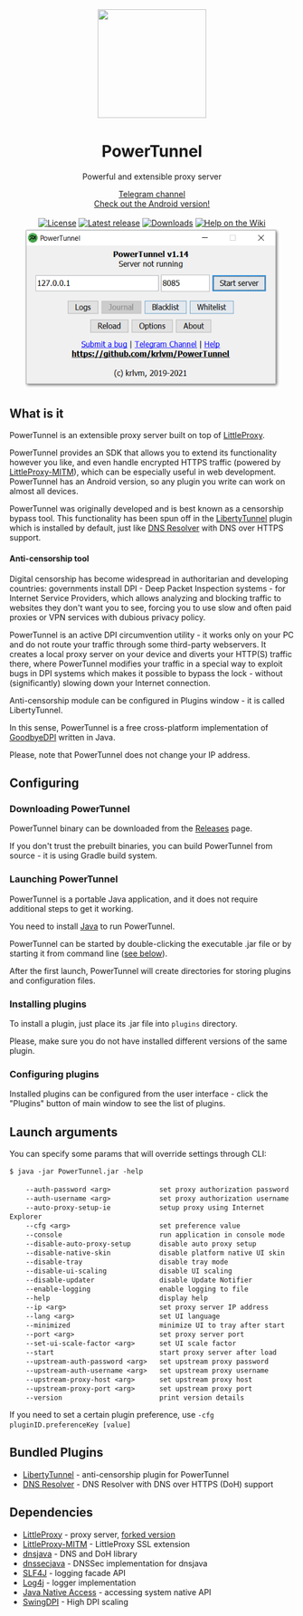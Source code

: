 <div align="center">
<img src="https://raw.githubusercontent.com/krlvm/PowerTunnel/master/.github/images/logo.png" height="192px" width="192px" />
<br><h1>PowerTunnel</h1>
Powerful and extensible proxy server

<a href="https://t.me/powertunnel_dpi">Telegram channel</a>
<br>
<a href="https://github.com/krlvm/PowerTunnel-Android">Check out the Android version!<a/>
<br><br>
<a href="https://github.com/krlvm/PowerTunnel/blob/master/LICENSE"><img src="https://img.shields.io/github/license/krlvm/PowerTunnel?style=flat-square" alt="License"/></a>
<a href="https://github.com/krlvm/PowerTunnel/releases/latest"><img src="https://img.shields.io/github/v/release/krlvm/PowerTunnel?style=flat-square" alt="Latest release"/></a>
<a href="https://github.com/krlvm/PowerTunnel/releases"><img src="https://img.shields.io/github/downloads/krlvm/PowerTunnel/total?style=flat-square" alt="Downloads"/></a>
<a href="https://github.com/krlvm/PowerTunnel/wiki"><img src="https://img.shields.io/badge/help-wiki-yellow?style=flat-square" alt="Help on the Wiki"/></a>
<br>
<img src="https://raw.githubusercontent.com/krlvm/PowerTunnel/master/.github/images/ui.png" alt="PowerTunnel User Interface" style="max-width: 90%; height: auto"/>
</div>

## What is it

PowerTunnel is an extensible proxy server built on top of [LittleProxy](https://github.com/adamfisk/LittleProxy).

PowerTunnel provides an SDK that allows you to extend its functionality however you like, and even handle encrypted HTTPS traffic (powered by [LittleProxy-MITM](https://github.com/ganskef/LittleProxy-mitm)), which can be especially useful in web development. PowerTunnel has an Android version, so any plugin you write can work on almost all devices.


PowerTunnel was originally developed and is best known as a censorship bypass tool. This functionality has been spun off in the [LibertyTunnel](https://github.com/krlvm/LibertyTunnel) plugin which is installed by default, just like [DNS Resolver](https://github.com/krlvm/PowerTunnel-DNS) with DNS over HTTPS support.

#### Anti-censorship tool

Digital censorship has become widespread in authoritarian and developing countries: governments install DPI - Deep Packet Inspection systems - for Internet Service Providers, which allows analyzing and blocking traffic to websites they don't want you to see, forcing you to use slow and often paid proxies or VPN services with dubious privacy policy.

PowerTunnel is an active DPI circumvention utility - it works only on your PC and do not route your traffic through some third-party webservers. It creates a local proxy server on your device and diverts your HTTP(S) traffic there, where PowerTunnel modifies your traffic in a special way to exploit bugs in DPI systems which makes it possible to bypass the lock - without (significantly) slowing down your Internet connection.

Anti-censorship module can be configured in Plugins window - it is called LibertyTunnel.

In this sense, PowerTunnel is a free cross-platform implementation of [GoodbyeDPI](https://github.com/ValdikSS/GoodbyeDPI) written in Java.

Please, note that PowerTunnel does not change your IP address.

## Configuring

### Downloading PowerTunnel

PowerTunnel binary can be downloaded from the [Releases](https://github.com/krlvm/PowerTunnel/releases) page.

If you don't trust the prebuilt binaries, you can build PowerTunnel from source - it is using Gradle build system.

### Launching PowerTunnel

PowerTunnel is a portable Java application, and it does not require additional steps to get it working.

You need to install [Java](https://java.com) to run PowerTunnel.

PowerTunnel can be started by double-clicking the executable .jar file or by starting it from command line ([see below](#launch-arguments)).

After the first launch, PowerTunnel will create directories for storing plugins and configuration files. 

### Installing plugins

To install a plugin, just place its .jar file into `plugins` directory.

Please, make sure you do not have installed different versions of the same plugin.

### Configuring plugins

Installed plugins can be configured from the user interface - click the "Plugins" button of main window to see the list of plugins.

## Launch arguments
You can specify some params that will override settings through CLI:

```
$ java -jar PowerTunnel.jar -help

    --auth-password <arg>            set proxy authorization password
    --auth-username <arg>            set proxy authorization username
    --auto-proxy-setup-ie            setup proxy using Internet Explorer
    --cfg <arg>                      set preference value
    --console                        run application in console mode
    --disable-auto-proxy-setup       disable auto proxy setup
    --disable-native-skin            disable platform native UI skin
    --disable-tray                   disable tray mode
    --disable-ui-scaling             disable UI scaling
    --disable-updater                disable Update Notifier
    --enable-logging                 enable logging to file
    --help                           display help
    --ip <arg>                       set proxy server IP address
    --lang <arg>                     set UI language
    --minimized                      minimize UI to tray after start
    --port <arg>                     set proxy server port
    --set-ui-scale-factor <arg>      set UI scale factor
    --start                          start proxy server after load
    --upstream-auth-password <arg>   set upstream proxy password
    --upstream-auth-username <arg>   set upstream proxy username
    --upstream-proxy-host <arg>      set upstream proxy host
    --upstream-proxy-port <arg>      set upstream proxy port
    --version                        print version details
```

If you need to set a certain plugin preference, use `-cfg pluginID.preferenceKey [value]`

## Bundled Plugins
* [LibertyTunnel](https://github.com/krlvm/LibertyTunnel) - anti-censorship plugin for PowerTunnel
* [DNS Resolver](https://github.com/krlvm/PowerTunnel-DNS) - DNS Resolver with DNS over HTTPS (DoH) support

## Dependencies
* [LittleProxy](https://github.com/adamfisk/LittleProxy) - proxy server, [forked version](https://github.com/LittleProxy/LittleProxy)
* [LittleProxy-MITM](https://github.com/ganskef/LittleProxy-mitm) - LittleProxy SSL extension
* [dnsjava](https://github.com/dnsjava/dnsjava) - DNS and DoH library
* [dnssecjava](https://github.com/ibauersachs/dnssecjava) - DNSSec implementation for dnsjava
* [SLF4J](http://www.slf4j.org/) - logging facade API
* [Log4j](https://logging.apache.org/log4j/2.x/) - logger implementation
* [Java Native Access](https://github.com/java-native-access/jna) - accessing system native API
* [SwingDPI](https://github.com/krlvm/SwingDPI) - High DPI scaling